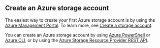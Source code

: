 ## Create an Azure storage account

The easiest way to create your first Azure storage account is by using the [Azure Management Portal](https://manage.windowsazure.cn). To learn more, see [Create a storage account](storage-create-storage-account#create-a-storage-account).

You can create an Azure storage account by using [Azure PowerShell](storage-powershell-guide-full) or [Azure CLI](storage-azure-cli), or by using the [Azure Storage Resource Provider REST API](https://msdn.microsoft.com/zh-cn/library/azure/mt163683.aspx).
 